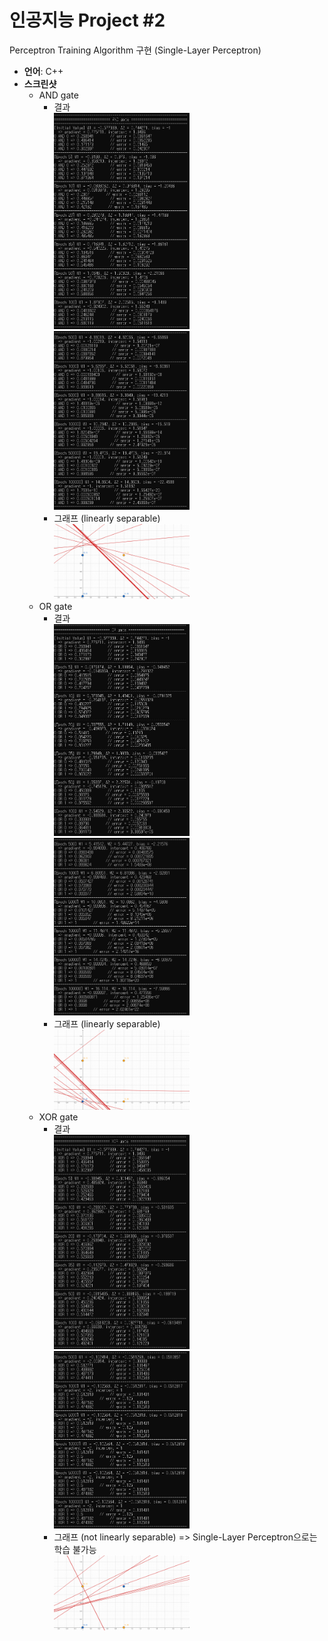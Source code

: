 # 인공지능 Project #2
Perceptron Training Algorithm 구현 (Single-Layer Perceptron)
- **언어**: C++
- **스크린샷**
  - AND gate
    - 결과
    </br><img src="/Artificial_Intelligence/Project_2/img/ai2_AND_1.JPG"  width=50% height=50%>
    </br><img src="/Artificial_Intelligence/Project_2/img/ai2_AND_2.JPG"  width=50% height=50%>
    - 그래프 (linearly separable)
    </br><img src="/Artificial_Intelligence/Project_2/img/ai2_AND_graph.png"  width=50% height=50%>
  - OR gate
    - 결과
    </br><img src="/Artificial_Intelligence/Project_2/img/ai2_OR_1.JPG"  width=50% height=50%>
    </br><img src="/Artificial_Intelligence/Project_2/img/ai2_OR_2.JPG"  width=50% height=50%>
    - 그래프 (linearly separable)
    </br><img src="/Artificial_Intelligence/Project_2/img/ai2_OR_graph.png"  width=50% height=50%>
  - XOR gate
    - 결과
    </br><img src="/Artificial_Intelligence/Project_2/img/ai2_XOR_1.JPG"  width=50% height=50%>
    </br><img src="/Artificial_Intelligence/Project_2/img/ai2_XOR_2.JPG"  width=50% height=50%>
    - 그래프 (not linearly separable) => Single-Layer Perceptron으로는 학습 불가능
    </br><img src="/Artificial_Intelligence/Project_2/img/ai2_XOR_graph.png"  width=50% height=50%>
